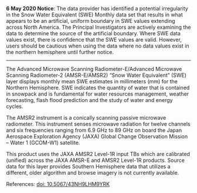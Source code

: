 **6 May 2020 Notice**: The data provider has identified a potential irregularity in the Snow Water Equivalent (SWE) Monthly data set that results in what appears to be an artificial, uniform boundary in SWE values extending across North America. The Principal Investigators are actively examining the data to determine the source of the artificial boundary. Where SWE data values exist, there is confidence that the SWE values are valid. However, users should be cautious when using the data where no data values exist in the northern hemisphere until further notice.

---

The Advanced Microwave Scanning Radiometer-E/Advanced Microwave Scanning Radiometer-2 (AMSR-E/AMSR2) “Snow Water Equivalent” (SWE) layer displays monthly mean SWE estimates in millimeters (mm) for the Northern Hemisphere. SWE indicates the quantity of water that is contained in snowpack and is fundamental for water resources management, weather forecasting, flash flood prediction and the study of water and energy cycles.

The AMSR2 instrument is a conically scanning passive microwave radiometer. This instrument senses microwave radiation for twelve channels and six frequencies ranging from 6.9 GHz to 89 GHz on board the Japan Aerospace Exploration Agency (JAXA) Global Change Observation Mission – Water 1 (GCOM-W1) satellite.

This product uses the JAXA AMSR2 Level-1R input TBs which are calibrated (unified) across the JAXA AMSR-E and AMSR2 Level-1R products. Source data for this layer provides Southern Hemisphere data that utilizes a different, older algorithm and browse imagery is not currently available.

References: [doi: 10.5067/43NH9LHM9YRK](https://doi.org/10.5067/43NH9LHM9YRK)
